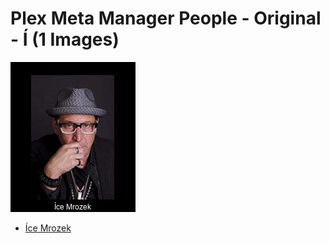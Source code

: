 # Plex Meta Manager People - Original - Í (1 Images)
![Grid](grid.jpg)

* [Íce Mrozek](https://raw.githubusercontent.com/meisnate12/Plex-Meta-Manager-People/master/Í/Images/%C3%8Dce%20Mrozek.jpg)